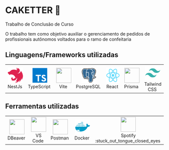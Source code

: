 # CAKETTER :cake:

Trabalho de Conclusão de Curso

O trabalho tem como objetivo auxiliar o gerenciamento de pedidos de profissionais autônomos voltados para o ramo de confeitaria

## Linguagens/Frameworks utilizadas

<table>
  <tr>
    <td align="center" width="96">
        <img height="48" width="48" src="https://raw.githubusercontent.com/devicons/devicon/master/icons/nestjs/nestjs-plain.svg" />
        <br>NestJs&nbsp;
    </td>
    <td align="center" width="96">
      <img height="48" width="48" src="https://raw.githubusercontent.com/devicons/devicon/master/icons/typescript/typescript-original.svg" />
      <br>TypeScript&nbsp;
    </td>
    <td align="center" width="96">
      <img height="48" width="48" src="https://vitejs.dev/logo.svg" />
      <br>Vite&nbsp;
    </td>
    <td align="center" width="96">
      <img height="48" width="48" src="https://raw.githubusercontent.com/devicons/devicon/master/icons/postgresql/postgresql-original.svg" />
      <br>PostgreSQL&nbsp;
    </td>
    <td align="center" width="96">
      <img height="48" width="48" src="https://github.com/devicons/devicon/raw/master/icons/react/react-original.svg" />
      <br>React&nbsp;
    </td>
    <td align="center" width="96">
      <img height="48" width="48" src="https://website-v9.vercel.app/logo-white.svg" />
      <br>Prisma&nbsp;
    </td>
    <td align="center" width="96">
      <img height="48" width="48" src="https://github.com/devicons/devicon/raw/master/icons/tailwindcss/tailwindcss-plain.svg" />
      <br>Tailwind CSS&nbsp;
    </td>
  </tr>
</table>

## Ferramentas utilizadas

<table>
  <tr>
    <td align="center" width="96">
        <img height="48" width="48" src="https://dbeaver.io/wp-content/uploads/2015/09/beaver-head.png" />
        <br>DBeaver&nbsp;
    </td>
    <td align="center" width="96">
      <img height="48" width="48" src="https://www.svgrepo.com/show/374171/vscode.svg" />
      <br>VS Code&nbsp;
    </td>
    <td align="center" width="96">
      <img height="48" width="48" src="https://www.vectorlogo.zone/logos/getpostman/getpostman-icon.svg" />
      <br>Postman&nbsp;
    </td>
    <td align="center" width="96">
      <img height="48" width="48" src="https://raw.githubusercontent.com/devicons/devicon/master/icons/docker/docker-plain.svg" />
      <br>Docker&nbsp;
    </td>
    <td align="center" width="96">
      <img height="48" width="48" src="https://www.svgrepo.com/show/355256/spotify.svg" />
      <br>Spotify :stuck_out_tongue_closed_eyes&nbsp;
    </td>
  </tr>
</table>
